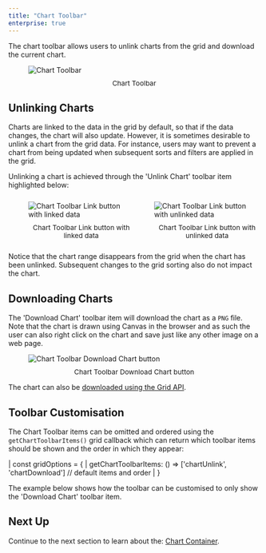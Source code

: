 ```yaml
---
title: "Chart Toolbar"
enterprise: true
---
```


The chart toolbar allows users to unlink charts from the grid and download the current chart.   

<figure>
    <img src="resources/chart-toolbar.png" alt="Chart Toolbar" />
    <figcaption style="text-align: center; font-size: 0.85rem; margin-top: 10px;">Chart Toolbar</figcaption>
</figure>

## Unlinking Charts

Charts are linked to the data in the grid by default, so that if the data changes, the chart will also update. However, it is sometimes desirable to unlink a chart from the grid data. For instance, users may want to prevent a chart from being updated when subsequent sorts and filters are applied in the grid.

Unlinking a chart is achieved through the 'Unlink Chart' toolbar item highlighted below:

<div style="display: flex; margin-bottom: 25px; margin-top: 25px; margin-left: 40px; gap: 40px">
    <figure style="flex: 1; margin: 0;">
        <img src="resources/chart-toolbar-link-chart.png" alt="Chart Toolbar Link button with linked data"/>
        <figcaption style="text-align: center; font-size: 0.85rem; margin-top: 10px;">Chart Toolbar Link button with linked data</figcaption>
    </figure>
    <figure style="flex: 1; margin: 0;">
        <img src="resources/chart-toolbar-unlink-chart.png" alt="Chart Toolbar Link button with unlinked data"/>
        <figcaption style="text-align: center; font-size: 0.85rem; margin-top: 10px;">Chart Toolbar Link button with unlinked data</figcaption>
    </figure>
</div>

Notice that the chart range disappears from the grid when the chart has been unlinked. Subsequent changes to the grid sorting also do not impact the chart.

## Downloading Charts

The 'Download Chart' toolbar item will download the chart as a `PNG` file. Note that the chart is drawn using Canvas in the browser and as such the user can also right click on the chart and save just like any other image on a web page.

<figure>
    <img src="resources/chart-toolbar-download.png" alt="Chart Toolbar Download Chart button"/>
    <figcaption style="text-align: center; font-size: 0.85rem; margin-top: 10px;">Chart Toolbar Download Chart button</figcaption>
</figure>

The chart can also be [downloaded using the Grid API](/integrated-charts-api-downloading-image).

## Toolbar Customisation

The Chart Toolbar items can be omitted and ordered using the `getChartToolbarItems()` grid callback which can return 
which toolbar items should be shown and the order in which they appear: 

<snippet>
| const gridOptions = { 
|     getChartToolbarItems: () => ['chartUnlink', 'chartDownload'] // default items and order
| }
</snippet>

The example below shows how the toolbar can be customised to only show the 'Download Chart' toolbar item.

<grid-example title='Toolbar Customisation' name='toolbar-customisation' type='generated' options='{ "enterprise": true, "modules": ["clientside", "menu", "charts"] }'></grid-example>

## Next Up

Continue to the next section to learn about the: [Chart Container](/integrated-charts-container/).